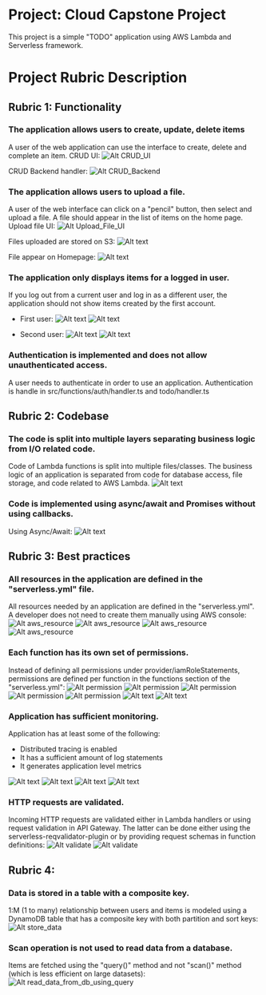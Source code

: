 # Project: Cloud Capstone Project

This project is a simple "TODO" application using AWS Lambda and Serverless framework.

# Project Rubric Description

## Rubric 1: Functionality

### The application allows users to create, update, delete items
A user of the web application can use the interface to create, delete and complete an item.
CRUD UI:
![Alt CRUD_UI](capstone_rubric_screenshots/CRUD_UI.png)

CRUD Backend handler:
![Alt CRUD_Backend](capstone_rubric_screenshots/CRUD_Backend.png)

### The application allows users to upload a file.
A user of the web interface can click on a "pencil" button, then select and upload a file. A file should appear in the list of items on the home page.
Upload file UI:
![Alt Upload_File_UI](capstone_rubric_screenshots/Upload_File_UI.png)

Files uploaded  are stored on S3:
![Alt text](capstone_rubric_screenshots/UploadedFile_Stored_on_S3.png)

File appear on Homepage:
![Alt text](capstone_rubric_screenshots/File_appear_on_Homepage.png)

### The application only displays items for a logged in user.
If you log out from a current user and log in as a different user, the application should not show items created by the first account.
- First user:
![Alt text](capstone_rubric_screenshots/log_in_as_admin_account.png)
![Alt text](capstone_rubric_screenshots/admin_item.png)

- Second user:
![Alt text](capstone_rubric_screenshots/log_in_as_second_user.png)
![Alt text](capstone_rubric_screenshots/second_user_item.png)


### Authentication is implemented and does not allow unauthenticated access.
A user needs to authenticate in order to use an application.
Authentication is handle in src/functions/auth/handler.ts and todo/handler.ts

## Rubric 2: Codebase

### The code is split into multiple layers separating business logic from I/O related code.
Code of Lambda functions is split into multiple files/classes. The business logic of an application is separated from code for database access, file storage, and code related to AWS Lambda.
![Alt text](capstone_rubric_screenshots/business_logics_of_code_are_seperated_into_multiple_layers.png)

### Code is implemented using async/await and Promises without using callbacks.
Using Async/Await:
![Alt text](capstone_rubric_screenshots/Using_async_await.png)


## Rubric 3: Best practices

### All resources in the application are defined in the "serverless.yml" file.
All resources needed by an application are defined in the "serverless.yml". A developer does not need to create them manually using AWS console:
![Alt aws_resource](capstone_rubric_screenshots/aws_resource_in_serverlessyaml.png)
![Alt aws_resource](capstone_rubric_screenshots/aws_resource_in_serverlessyaml_2.png)
![Alt aws_resource](capstone_rubric_screenshots/aws_resource_in_serverlessyaml_3.png)
![Alt aws_resource](capstone_rubric_screenshots/aws_resource_in_serverlessyaml_4.png)

### Each function has its own set of permissions.
Instead of defining all permissions under provider/iamRoleStatements, permissions are defined per function in the functions section of the "serverless.yml":
![Alt permission](capstone_rubric_screenshots/permission_for_function_in_serverlessyaml.png)
![Alt permission](capstone_rubric_screenshots/permission_for_function_in_serverlessyaml_2.png)
![Alt permission](capstone_rubric_screenshots/permission_for_function_in_serverlessyaml_3.png)
![Alt permission](capstone_rubric_screenshots/permission_for_function_in_serverlessyaml_4.png)
![Alt permission](capstone_rubric_screenshots/permission_for_function_in_serverlessyaml_5.png)
![Alt text](capstone_rubric_screenshots/logging_handler_in_source_code_2.png)
![Alt text](capstone_rubric_screenshots/logging_handler_in_source_code.png)
### Application has sufficient monitoring.
Application has at least some of the following:
- Distributed tracing is enabled
- It has a sufficient amount of log statements
- It generates application level metrics

![Alt text](capstone_rubric_screenshots/cloudwatch-log-event-create-todo.png)
![Alt text](capstone_rubric_screenshots/cloudwatch-log-groups.png)
![Alt text](capstone_rubric_screenshots/cloudwatch-log-stream-create-todo.png)
![Alt text](capstone_rubric_screenshots/cloudwatch-metric.png)


### HTTP requests are validated.
Incoming HTTP requests are validated either in Lambda handlers or using request validation in API Gateway. The latter can be done either using the serverless-reqvalidator-plugin or by providing request schemas in function definitions:
![Alt validate](capstone_rubric_screenshots/serverless-reqvalidator-plugin.png)
![Alt validate](capstone_rubric_screenshots/HTTP_Requests_are_validated.png)


## Rubric 4: 

### Data is stored in a table with a composite key.
1:M (1 to many) relationship between users and items is modeled using a DynamoDB table that has a composite key with both partition and sort keys:
![Alt store_data](capstone_rubric_screenshots/Data_is_stored_in_a_table_with_a_composite_key..png)

### Scan operation is not used to read data from a database.
Items are fetched using the "query()" method and not "scan()" method (which is less efficient on large datasets):
![Alt read_data_from_db_using_query](capstone_rubric_screenshots/read_data_from_db_using_query.png)
